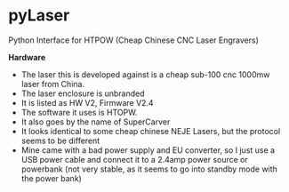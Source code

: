 # pyLaser
Python Interface for  HTPOW (Cheap Chinese CNC Laser Engravers)

**Hardware**
* The laser this is developed against is a cheap sub-100 cnc 1000mw laser from China.
 * The laser enclosure is unbranded
 * It is listed as HW V2, Firmware V2.4
 * The software it uses is HTOPW.
 * It also goes by the name of SuperCarver
 * It looks identical to some cheap chinese NEJE Lasers, but the protocol seems to be different
 * Mine came with a bad power supply and EU converter, so I just use a USB power cable and connect it to a 2.4amp power source or powerbank (not very stable, as it seems to go into standby mode with the power bank)
